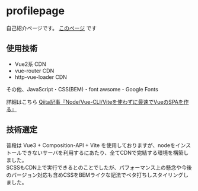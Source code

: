 # profilepage

自己紹介ページです。 [このページ](http://www.sic.shibaura-it.ac.jp/~al19078) です

## 使用技術

- Vue2系 CDN
- vue-router CDN
- http-vue-loader CDN

その他、JavaScript・CSS(BEM)・font awsome・Google Fonts

詳細はこちら [Qiita記事『Node/Vue-CLI/Viteを使わずに最速でVueのSPAを作る』](https://qiita.com/OhDyla/items/aa00f829fd4d22a6af35)

## 技術選定
普段は Vue3 + Composition-API + Vite を使用しておりますが、nodeをインストールできないサーバを利用するにあたり、全てCDNで完結する環境を構築しました。<br>
SCSSもCDN上で実行できるとのことでしたが、パフォーマンス上の懸念や今後のバージョン対応も含めCSSをBEMライクな記法でベタ打ちしスタイリングしました。

